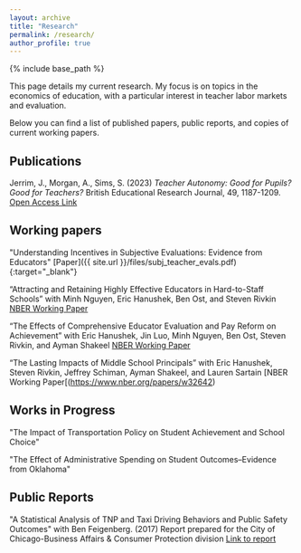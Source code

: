 ```yaml
---
layout: archive
title: "Research"
permalink: /research/
author_profile: true
---
```


{% include base_path %}

This page details my current research. My focus is on topics in the economics of education, with a particular interest in teacher labor markets and evaluation. 

Below you can find a list of published papers, public reports, and copies of current working papers.

## Publications 

Jerrim, J., Morgan, A., Sims, S. (2023) *Teacher Autonomy: Good for Pupils? Good for Teachers?* British Educational Research Journal, 49, 1187-1209. [Open Access Link](https://doi.org/10.1002/berj.3892)

## Working papers

"Understanding Incentives in Subjective Evaluations: Evidence from Educators" [Paper]({{ site.url }}/files/subj_teacher_evals.pdf){:target="_blank"}

“Attracting and Retaining Highly Effective Educators in Hard-to-Staff Schools” with Minh Nguyen, Eric Hanushek, Ben Ost, and Steven Rivkin [NBER Working Paper](https://www.nber.org/papers/w31051)

“The Effects of Comprehensive Educator Evaluation and Pay Reform on Achievement” with Eric Hanushek, Jin Luo, Minh Nguyen, Ben Ost, Steven Rivkin, and Ayman Shakeel [NBER Working Paper](https://www.nber.org/papers/w31073)

“The Lasting Impacts of Middle School Principals” with Eric Hanushek, Steven Rivkin, Jeffrey Schiman, Ayman Shakeel, and Lauren Sartain [NBER Working Paper[(https://www.nber.org/papers/w32642)

## Works in Progress

"The Impact of Transportation Policy on Student Achievement and School Choice"

"The Effect of Administrative Spending on Student Outcomes–Evidence from Oklahoma"

## Public Reports


"A Statistical Analysis of TNP and Taxi Driving Behaviors and Public Safety Outcomes" with Ben Feigenberg. (2017) Report prepared for the City of Chicago-Business Affairs & Consumer Protection division [Link to report](https://www.chicago.gov/content/dam/city/depts/obm/supp_info/2018Budget/2018DeptResponses/BACP%20Hearing%20Responses.pdf)





 
